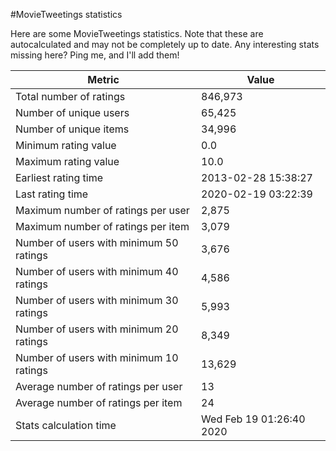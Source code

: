 #MovieTweetings statistics

Here are some MovieTweetings statistics. Note that these are autocalculated and may not be completely up to date. Any interesting stats missing here? Ping me, and I'll add them!

Metric | Value
--- | ---
Total number of ratings                 | 846,973
Number of unique users                  | 65,425
Number of unique items                  | 34,996
Minimum rating value                    | 0.0
Maximum rating value                    | 10.0
Earliest rating time                    | 2013-02-28 15:38:27
Last rating time                        | 2020-02-19 03:22:39
Maximum number of ratings per user      | 2,875
Maximum number of ratings per item      | 3,079
Number of users with minimum 50 ratings | 3,676
Number of users with minimum 40 ratings | 4,586
Number of users with minimum 30 ratings | 5,993
Number of users with minimum 20 ratings | 8,349
Number of users with minimum 10 ratings | 13,629
Average number of ratings per user      | 13
Average number of ratings per item      | 24
Stats calculation time                  | Wed Feb 19 01:26:40 2020

